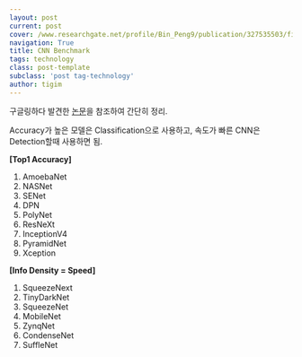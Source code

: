 ```yaml
---  
layout: post  
current: post
cover: /www.researchgate.net/profile/Bin_Peng9/publication/327535503/figure/fig2/AS:668621009350661@1536423079360/Flow-chart-of-a-2D-CNN-based-benchmark-method.jpg
navigation: True
title: CNN Benchmark  
tags: technology
class: post-template
subclass: 'post tag-technology'  
author: tigim
---  
```


구글링하다 발견한 [논문](https://arxiv.org/abs/1806.05512)을 참조하여 간단히 정리.  

Accuracy가 높은 모델은 Classification으로 사용하고, 속도가 빠른 CNN은 Detection할때 사용하면 됨. 


**[Top1 Accuracy]**  
1. AmoebaNet  
2. NASNet  
3. SENet  
4. DPN  
5. PolyNet  
6. ResNeXt  
7. InceptionV4  
8. PyramidNet  
9. Xception  

**[Info Density = Speed]**  

1. SqueezeNext  
2. TinyDarkNet  
3. SqueezeNet  
4. MobileNet  
5. ZynqNet  
6. CondenseNet  
7. SuffleNet  

